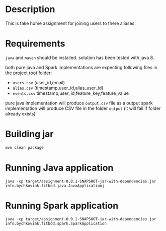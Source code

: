 # Description
This is take home assignment for joining users to there aliases.

# Requirements
`java` and `maven` should be installed. 
solution has been tested with java 8. 

both pure java and Spark implementations are expecting following files in the project root folder:
 - `users.csv` (user_id,email)
 - `alias.csv` (timestamp,user_id,alias_user_id)
 - `events.csv` timestamp,user_id,feature_key,feature_value

pure java implementation will produce `output.csv` file as a output
spark implementation will produce CSV file in the folder `output` (it will fail if folder already exists)

# Building jar
```bash
mvn clean package
```

# Running Java application 
```
java -cp target/assignment-0.0.1-SNAPSHOT-jar-with-dependencies.jar info.bychkoviak.fitbod.java.JavaApplicationj
```

# Running Spark application
```
java -cp target/assignment-0.0.1-SNAPSHOT-jar-with-dependencies.jar info.bychkoviak.fitbod.spark.SparkApplication
```
